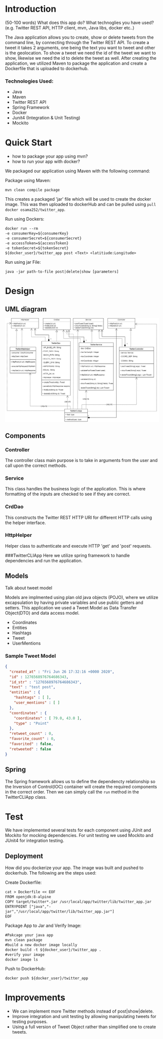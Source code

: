 # Introduction
(50-100 words)
What does this app do? What technoglies you have used? (e.g. Twitter REST API, HTTP client, mvn, Java libs, docker etc..)

The Java application allows you to create, show or delete tweets from the command line, 
by connecting through the Twitter REST API. To create a tweet it takes 2 arguments, one being the text
you want to tweet and other is the geolocation. To show a tweet we need the id of the tweet we want to
show, likewise we need the id to delete the tweet as well. After creating the application, we utilized
Maven to package the application and create a Dockerfile that is uploaded to dockerhub. 

### Technologies Used:
- Java
- Maven
- Twitter REST API
- Spring Framework
- Docker 
- Junit4 (Integration & Unit Testing)
- Mockito


# Quick Start
- how to package your app using mvn?
- how to run your app with docker?

We packaged our application using Maven with the following command:

Package using Maven:
```
mvn clean compile package
``` 

This creates a packaged 'jar' file which will be used to create the docker image. 
This was then uploaded to dockerHub and can be pulled using `pull docker osama252/twitter_app`. 

Run using Dockers:
```
docker run --rm  
-e consumerKey=${consumerKey} 
-e consumerSecret=${consumerSecret} 
-e accessToken=${accessToken} 
-e tokenSecret=${tokenSecret} 
${docker_user}/twitter_app post <Text> <latitiude:Longitude>
```

Run using jar File:
```shell
java -jar path-to-file post|delete|show [parameters]
```

# Design
## UML diagram
![](assets/Twitter_App_uml.png)

## Components
### Controller 
The controller class main purpose is to take in arguments from the user and call upon
the correct methods.

### Service
This class handles the business logic of the application. This is where formatting of
the inputs are checked to see if they are correct. 

### CrdDao
This constructs the Twitter REST HTTP URI for different HTTP calls using the helper interface.

### HttpHelper
Helper class to authenticate and execute HTTP 'get' and 'post' requests.  

###TwitterCLIApp
Here we utilize spring framework to handle dependencies and run the application. 


## Models
Talk about tweet model

Models are implmented using plan old java objects (POJO), where we utilize excapsulation by having
private variables and use public getters and setters. This application we used a Tweet Model as
Data Transfer Object(DTO) and data access model.

- Coordinates
- Entities
- Hashtags
- Tweet 
- UserMentions

### Sample Tweet Model
```json
{
  "created_at" : "Fri Jun 26 17:32:16 +0000 2020",
  "id" : 1276568976764686343,
  "id_str" : "1276568976764686343",
  "text" : "test post",
  "entities" : {
    "hashtags" : [ ],
    "user_mentions" : [ ]
  },
  "coordinates" : {
    "coordinates" : [ 79.0, 43.0 ],
    "type" : "Point"
  },
  "retweet_count" : 0,
  "favorite_count" : 0,
  "favorited" : false,
  "retweeted" : false
}
```

## Spring
The Spring framework allows us to define the dependencty relationship so the Inversion of Control(IOC)
container will create the required components in the correct order. Then we can simply call the `run`
method in the TwitterCLIApp class. 

# Test
We have implemented several tests for each component using JUnit and Mockito for mocking dependencies.
For unit testing we used Mockito and JUnit4 for integration testing. 


## Deployment
How did you dockerize your app.
The image was built and pushed to dockerhub. The following are the steps used:

Create Dockerfile: 
```shell
cat > Dockerfile << EOF
FROM openjdk:8-alpine
COPY target/twitter*.jar /usr/local/app/twitter/lib/twitter_app.jar
ENTRYPOINT ["java","-jar","/usr/local/app/twitter/lib/twitter_app.jar"]
EOF
```
Package App to Jar and Verify Image:
```shell
#Pakcage your java app
mvn clean package
#build a new docker image locally
docker build -t ${docker_user}/twitter_app .
#verify your image
docker image ls
```
Push to DockerHub:
```shell
docker push ${docker_user}/twitter_app
```

# Improvements
- We can implement more Twitter methods instead of post|show|delete. 
- Improve integration and unit testing by allowing manipulating tweets for testing purposes.
- Using a full version of Tweet Object rather than simplified one to create tweets. 